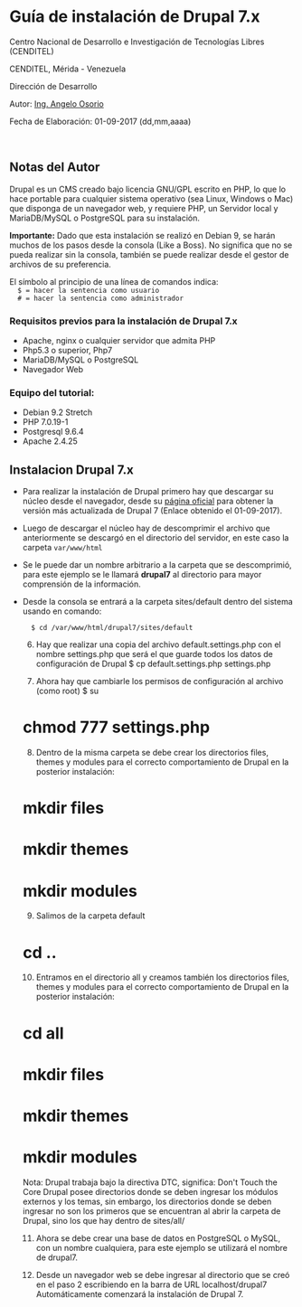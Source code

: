 <h1> Guía de instalación de Drupal 7.x </h1>
<p> Centro Nacional de Desarrollo e Investigación de Tecnologías Libres (CENDITEL)</p>
<p> CENDITEL, Mérida - Venezuela </p>
<p> Dirección de Desarrollo </p>
<p> Autor: <a href="https://twitter.com/Engel_PAIN">Ing. Angelo Osorio</a> </p>
<p> Fecha de Elaboración: 01-09-2017 (dd,mm,aaaa)</p><br>

<h2>Notas del Autor</h2>
<p> Drupal es un CMS creado bajo licencia GNU/GPL escrito en PHP, lo que lo hace portable para cualquier sistema operativo (sea Linux, Windows o Mac) que disponga de un navegador web, y requiere PHP, un Servidor local y MariaDB/MySQL o PostgreSQL para su instalación.</p>
<p><b>Importante:</b> Dado que esta instalación se realizó en Debian 9, se harán muchos de los pasos desde la consola (Like a Boss). No significa que no se pueda realizar sin la consola, también se puede realizar desde el gestor de archivos de su preferencia.</p>
<p>El símbolo al principio de una línea de comandos indica: <br>
  <code>  $ = hacer la sentencia como usuario </code> <br>
  <code>  # = hacer la sentencia como administrador</code>
</p>

<h3>Requisitos previos para la instalación de Drupal 7.x</h3>
<ul>
  <li> Apache, nginx o cualquier servidor que admita PHP </li>
  <li> Php5.3 o superior, Php7 </li>
  <li> MariaDB/MySQL o PostgreSQL </li>
  <li> Navegador Web</li>
</ul>

<h3>Equipo del tutorial:</h3>
<ul>
  <li> Debian 9.2 Stretch </li>
  <li> PHP 7.0.19-1 </li>
  <li> Postgresql 9.6.4 </li>
  <li> Apache 2.4.25 </li>
</ul>

<h2> Instalacion Drupal 7.x </h2>
<ul>
  <li>
    <p> Para realizar la instalación de Drupal primero hay que descargar su núcleo desde el navegador, desde su <a href="https://ftp.drupal.org/files/projects/drupal-7.56.zip"> página oficial</a> para obtener la versión más actualizada de Drupal 7 (Enlace obtenido el 01-09-2017).
    </p>
  </li>
  <li>
    <p>
      Luego de descargar el núcleo hay de descomprimir el archivo que anteriormente se descargó en el directorio del servidor, en este caso la carpeta <code>var/www/html</code>
    </p>
  </li>
  <li>
    <p>
      Se le puede dar un nombre arbitrario a la carpeta que se descomprimió, para este ejemplo se le llamará <strong>drupal7</strong> al directorio para mayor comprensión de la información.
    </p>
  </li>
  <li>
    <p>
      Desde la consola se entrará a la carpeta sites/default dentro del sistema usando en comando:
    </p>
    <p>
      <code>  $ cd /var/www/html/drupal7/sites/default</code>
    </p>
  </li>

6. Hay que realizar una copia del archivo default.settings.php con el nombre settings.php que será
el que guarde todos los datos de configuración de Drupal
$ cp default.settings.php settings.php

7. Ahora hay que cambiarle los permisos de configuración al archivo (como root)
$ su
# chmod 777 settings.php

8. Dentro de la misma carpeta se debe crear los directorios files, themes y modules para el correcto
comportamiento de Drupal en la posterior instalación:
# mkdir files
# mkdir themes
# mkdir modules

9. Salimos de la carpeta default
# cd ..

10. Entramos en el directorio all y creamos también los directorios files, themes y modules para el
correcto comportamiento de Drupal en la posterior instalación:
# cd all
# mkdir files
# mkdir themes
# mkdir modules

Nota: Drupal trabaja bajo la directiva DTC, significa: Don't Touch the Core Drupal posee directorios
donde se deben ingresar los módulos externos y los temas, sin embargo, los directorios donde se
deben ingresar no son los primeros que se encuentran al abrir la carpeta de Drupal, sino los que hay
dentro de sites/all/

11. Ahora se debe crear una base de datos en PostgreSQL o MySQL, con un nombre cualquiera, para este
ejemplo se utilizará el nombre de drupal7.

12. Desde un navegador web se debe ingresar al directorio que se creó en el paso 2 escribiendo en la
barra de URL localhost/drupal7 Automáticamente comenzará la instalación de Drupal 7.
</ul>